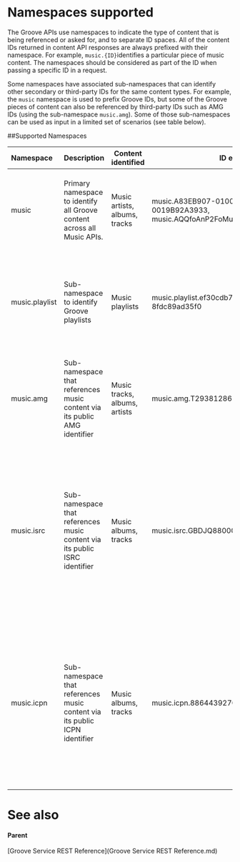 # Namespaces supported 

The Groove APIs use namespaces to indicate the type of content that is being referenced or asked for, and to separate ID spaces. All of the content IDs returned in content API responses are always prefixed with their namespace. For example, ``` music.{ID} ```identifies a particular piece of music content. The namespaces should be considered as part of the ID when passing a specific ID in a request.

Some namespaces have associated sub-namespaces that can identify other secondary or third-party IDs for the same content types. For example, the ```music``` namespace is used to prefix Groove IDs, but some of the Groove pieces of content can also be referenced by third-party IDs such as AMG IDs (using the sub-namespace ```music.amg```). Some of those sub-namespaces can be used as input in a limited set of scenarios (see table below).

##Supported Namespaces


| **Namespace**  | **Description**     | **Content identified**        | **ID examples**  | **Case sensitive** | **Found in**   | **Usable in** |
|:----------------|:---------------------------|-------------------------------|-----------------|---------------------|---------|--------------------------------------------------------------------------------------------------|
| music          | Primary namespace to identify all Groove content across all Music APIs.    | Music artists, albums, tracks | music.A83EB907-0100-11DB	-89CA-0019B92A3933, music.AQQfoAnP2FoMuUGhob9VNyDIRAe5PqgAAQ	  | yes                 | the ID property of all pieces of music content returned by content APIs  | all APIs that accept a music ID or just a namespace as input                                     |
| music.playlist | Sub-namespace to identify Groove playlists                                 | Music playlists               | music.playlist.ef30cdb7-2ad1-404b-9478-8fdc89ad35f0                                  | no                  | the ID property of all music playlists returned by content APIs                                                                                             | all APIs that accept a music playlist ID as input (lookup, sub-browse, playlist edit, and so on) |
| music.amg      | Sub-namespace that references music content via its public AMG identifier  | Music tracks, albums, artists | music.amg.T29381286    | no                  | the property **OtherIds** of Groove pieces of content which have an associated AMG ID    | none of our APIs |
| music.isrc     | Sub-namespace that references music content via its public ISRC identifier | Music albums, tracks          | music.isrc.GBDJQ8800006                                                              | no                  | the property **OtherIds** of Groove pieces of content which have an associated ISRC ID, and only when accessed through the Lookup API on the Catalog source | the Lookup API when the source is Catalog|
| music.icpn     | Sub-namespace that references music content via its public ICPN identifier | Music albums, tracks          | music.icpn.886443927087                                                              | no                  | the property **OtherIds** of Groove pieces of content which have an associated ICPN ID, and only when accessed through the Lookup API on the Catalog source | the Lookup API when the source is Catalog                                                        |

See also
========

#### Parent 

[Groove Service REST Reference](Groove Service REST Reference.md)
